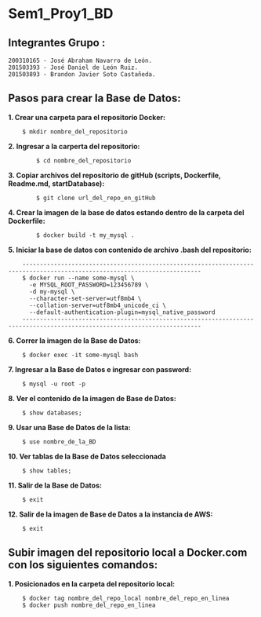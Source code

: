 # Sem1_Proy1_BD

## Integrantes Grupo :
```
200310165 - José Abraham Navarro de León.
201503393 - José Daniel de León Ruiz.
201503893 - Brandon Javier Soto Castañeda.
```
## Pasos para crear la Base de Datos:

**1. Crear una carpeta para el repositorio Docker:**
```
	$ mkdir nombre_del_repositorio
```

**2. Ingresar a la carperta del repositorio:**
```
        $ cd nombre_del_repositorio
```

**3. Copiar archivos del repositorio de gitHub (scripts, Dockerfile, Readme.md, startDatabase):**
```
        $ git clone url_del_repo_en_gitHub
```

**4. Crear la imagen de la base de datos estando dentro de la carpeta del Dockerfile:**
```
        $ docker build -t my_mysql .
```

**5. Iniciar la base de datos con contenido de archivo .bash del repositorio:**
```
	-------------------------------------------------------------------------------------------------------------------------
	$ docker run --name some-mysql \
	  -e MYSQL_ROOT_PASSWORD=123456789 \
	  -d my-mysql \
	  --character-set-server=utf8mb4 \
	  --collation-server=utf8mb4_unicode_ci \
 	  --default-authentication-plugin=mysql_native_password
	-------------------------------------------------------------------------------------------------------------------------
```

**6. Correr la imagen de la Base de Datos:**
```
	$ docker exec -it some-mysql bash
```

**7. Ingresar a la Base de Datos e ingresar con password:**
```
	$ mysql -u root -p
```

**8. Ver el contenido de la imagen de Base de Datos:**
```
	$ show databases; 
```

**9. Usar una Base de Datos de la lista:**
```
	$ use nombre_de_la_BD
```

**10. Ver tablas de la Base de Datos seleccionada**
```
	$ show tables;
```

**11. Salir de la Base de Datos:**
```
	$ exit
```

**12. Salir de la imagen de Base de Datos a la instancia de AWS:**
```
	$ exit
```

## Subir imagen del repositorio local a Docker.com con los siguientes comandos:

**1. Posicionados en la carpeta del repositorio local:**
```
	$ docker tag nombre_del_repo_local nombre_del_repo_en_linea
	$ docker push nombre_del_repo_en_linea
```
